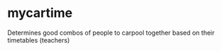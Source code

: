 # mycartime
Determines good combos of people to carpool together based on their timetables (teachers)
